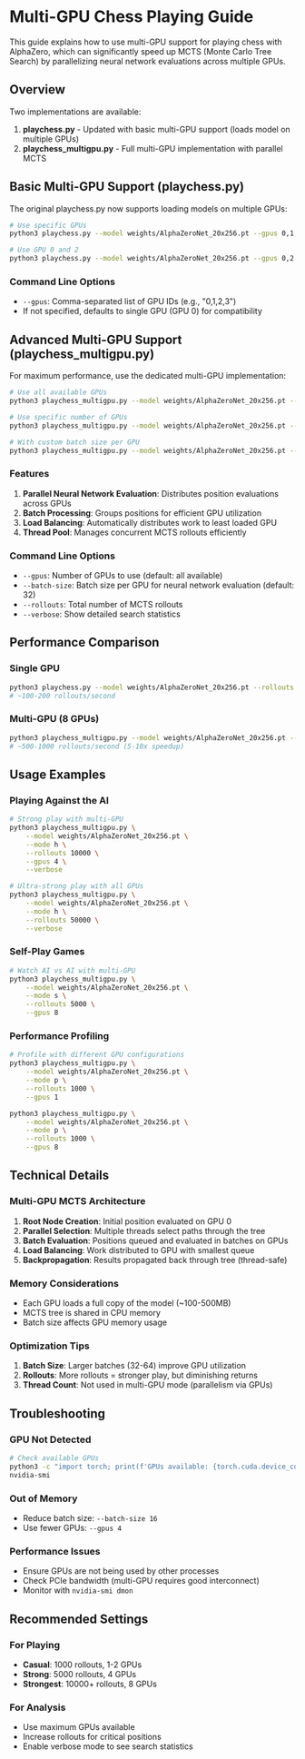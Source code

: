 # Multi-GPU Chess Playing Guide

This guide explains how to use multi-GPU support for playing chess with AlphaZero, which can significantly speed up MCTS (Monte Carlo Tree Search) by parallelizing neural network evaluations across multiple GPUs.

## Overview

Two implementations are available:

1. **playchess.py** - Updated with basic multi-GPU support (loads model on multiple GPUs)
2. **playchess_multigpu.py** - Full multi-GPU implementation with parallel MCTS

## Basic Multi-GPU Support (playchess.py)

The original playchess.py now supports loading models on multiple GPUs:

```bash
# Use specific GPUs
python3 playchess.py --model weights/AlphaZeroNet_20x256.pt --gpus 0,1,2,3 --rollouts 1000 --threads 10

# Use GPU 0 and 2
python3 playchess.py --model weights/AlphaZeroNet_20x256.pt --gpus 0,2 --rollouts 1000
```

### Command Line Options

- `--gpus`: Comma-separated list of GPU IDs (e.g., "0,1,2,3")
- If not specified, defaults to single GPU (GPU 0) for compatibility

## Advanced Multi-GPU Support (playchess_multigpu.py)

For maximum performance, use the dedicated multi-GPU implementation:

```bash
# Use all available GPUs
python3 playchess_multigpu.py --model weights/AlphaZeroNet_20x256.pt --rollouts 10000

# Use specific number of GPUs
python3 playchess_multigpu.py --model weights/AlphaZeroNet_20x256.pt --gpus 4 --rollouts 10000

# With custom batch size per GPU
python3 playchess_multigpu.py --model weights/AlphaZeroNet_20x256.pt --gpus 8 --batch-size 64
```

### Features

1. **Parallel Neural Network Evaluation**: Distributes position evaluations across GPUs
2. **Batch Processing**: Groups positions for efficient GPU utilization
3. **Load Balancing**: Automatically distributes work to least loaded GPU
4. **Thread Pool**: Manages concurrent MCTS rollouts efficiently

### Command Line Options

- `--gpus`: Number of GPUs to use (default: all available)
- `--batch-size`: Batch size per GPU for neural network evaluation (default: 32)
- `--rollouts`: Total number of MCTS rollouts
- `--verbose`: Show detailed search statistics

## Performance Comparison

### Single GPU
```bash
python3 playchess.py --model weights/AlphaZeroNet_20x256.pt --rollouts 1000
# ~100-200 rollouts/second
```

### Multi-GPU (8 GPUs)
```bash
python3 playchess_multigpu.py --model weights/AlphaZeroNet_20x256.pt --gpus 8 --rollouts 10000
# ~500-1000 rollouts/second (5-10x speedup)
```

## Usage Examples

### Playing Against the AI

```bash
# Strong play with multi-GPU
python3 playchess_multigpu.py \
    --model weights/AlphaZeroNet_20x256.pt \
    --mode h \
    --rollouts 10000 \
    --gpus 4 \
    --verbose

# Ultra-strong play with all GPUs
python3 playchess_multigpu.py \
    --model weights/AlphaZeroNet_20x256.pt \
    --mode h \
    --rollouts 50000 \
    --verbose
```

### Self-Play Games

```bash
# Watch AI vs AI with multi-GPU
python3 playchess_multigpu.py \
    --model weights/AlphaZeroNet_20x256.pt \
    --mode s \
    --rollouts 5000 \
    --gpus 8
```

### Performance Profiling

```bash
# Profile with different GPU configurations
python3 playchess_multigpu.py \
    --model weights/AlphaZeroNet_20x256.pt \
    --mode p \
    --rollouts 1000 \
    --gpus 1

python3 playchess_multigpu.py \
    --model weights/AlphaZeroNet_20x256.pt \
    --mode p \
    --rollouts 1000 \
    --gpus 8
```

## Technical Details

### Multi-GPU MCTS Architecture

1. **Root Node Creation**: Initial position evaluated on GPU 0
2. **Parallel Selection**: Multiple threads select paths through the tree
3. **Batch Evaluation**: Positions queued and evaluated in batches on GPUs
4. **Load Balancing**: Work distributed to GPU with smallest queue
5. **Backpropagation**: Results propagated back through tree (thread-safe)

### Memory Considerations

- Each GPU loads a full copy of the model (~100-500MB)
- MCTS tree is shared in CPU memory
- Batch size affects GPU memory usage

### Optimization Tips

1. **Batch Size**: Larger batches (32-64) improve GPU utilization
2. **Rollouts**: More rollouts = stronger play, but diminishing returns
3. **Thread Count**: Not used in multi-GPU mode (parallelism via GPUs)

## Troubleshooting

### GPU Not Detected
```bash
# Check available GPUs
python3 -c "import torch; print(f'GPUs available: {torch.cuda.device_count()}')"
nvidia-smi
```

### Out of Memory
- Reduce batch size: `--batch-size 16`
- Use fewer GPUs: `--gpus 4`

### Performance Issues
- Ensure GPUs are not being used by other processes
- Check PCIe bandwidth (multi-GPU requires good interconnect)
- Monitor with `nvidia-smi dmon`

## Recommended Settings

### For Playing
- **Casual**: 1000 rollouts, 1-2 GPUs
- **Strong**: 5000 rollouts, 4 GPUs  
- **Strongest**: 10000+ rollouts, 8 GPUs

### For Analysis
- Use maximum GPUs available
- Increase rollouts for critical positions
- Enable verbose mode to see search statistics